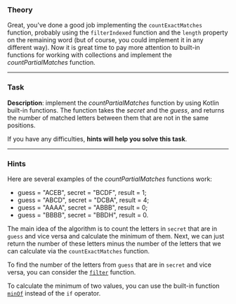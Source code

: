 ### Theory

Great, you've done a good job implementing the `countExactMatches` function, 
probably using the `filterIndexed` function and the `length` property on the remaining word (but of course, you could implement it in any different way).
Now it is great time to pay more attention to built-in functions for working with collections and implement the _countPartialMatches_ function.

___

### Task

**Description**: implement the _countPartialMatches_ function by using Kotlin built-in functions. The function takes the _secret_ and the _guess_,
and returns the number of matched letters between them that are not in the same positions.

If you have any difficulties, **hints will help you solve this task**.

----

### Hints

<div class="hint" title="Examples of the `countPartialMatches` function's work">

Here are several examples of the _countPartialMatches_ functions work:

- guess = "ACEB", secret = "BCDF", result = 1;
- guess = "ABCD", secret = "DCBA", result = 4;
- guess = "AAAA", secret = "ABBB", result = 0;
- guess = "BBBB", secret = "BBDH", result = 0.
</div>

<div class="hint" title="The main idea of the algorithm">

The main idea of the algorithm is to count the letters in `secret` that are in `guess` and vice versa and calculate the minimum of them.
Next, we can just return the number of these letters minus the number of the letters 
that we can calculate via the <code>countExactMatches</code> function.
</div>

<div class="hint" title="The `filter` built-in function">

To find the number of the letters from <code>guess</code> that are in <code>secret</code> and vice versa, 
you can consider the <a href="https://kotlinlang.org/api/latest/jvm/stdlib/kotlin.text/filter.html"><code>filter</code></a> function.
</div>

<div class="hint" title="The `minOf` built-in function">

To calculate the minimum of two values, you can use the built-in function <a href="https://kotlinlang.org/api/latest/jvm/stdlib/kotlin.comparisons/min-of.html"><code>minOf</code></a> instead of the `if` operator.
</div>